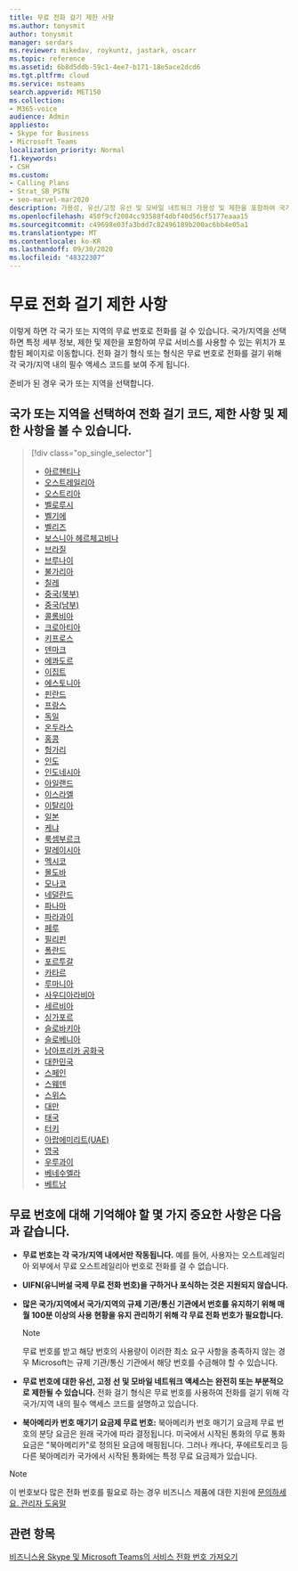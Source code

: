 ```yaml
---
title: 무료 전화 걸기 제한 사항
ms.author: tonysmit
author: tonysmit
manager: serdars
ms.reviewer: mikedav, roykuntz, jastark, oscarr
ms.topic: reference
ms.assetid: 6b8d5ddb-59c1-4ee7-b171-18e5ace2dcd6
ms.tgt.pltfrm: cloud
ms.service: msteams
search.appverid: MET150
ms.collection:
- M365-voice
audience: Admin
appliesto:
- Skype for Business
- Microsoft Teams
localization_priority: Normal
f1.keywords:
- CSH
ms.custom:
- Calling Plans
- Strat_SB_PSTN
- seo-marvel-mar2020
description: 가용성, 유선/고정 유선 및 모바일 네트워크 가용성 및 제한을 포함하여 국가/지역의 무료 전화 번호에 대해 자세히 배워야 합니다.
ms.openlocfilehash: 450f9cf2084cc93588f4dbf40d56cf5177eaaa15
ms.sourcegitcommit: c49698e03fa3bdd7c82496189b200ac6bb4e05a1
ms.translationtype: MT
ms.contentlocale: ko-KR
ms.lasthandoff: 09/30/2020
ms.locfileid: "48322307"
---
```

# <a name="toll-free-dialing-limitations-and-restrictions"></a>무료 전화 걸기 제한 사항

이렇게 하면 각 국가 또는 지역의 무료 번호로 전화를 걸 수 있습니다. 국가/지역을 선택하면 특정 세부 정보, 제한 및 제한을 포함하여 무료 서비스를 사용할 수 있는 위치가 포함된 페이지로 이동합니다. 전화 걸기 형식 또는 형식은 무료 번호로 전화를 걸기 위해 각 국가/지역 내의 필수 액세스 코드를 보여 주게 됩니다.
  
준비가 된 경우 국가 또는 지역을 선택합니다.
  
## <a name="select-your-country-or-region-to-see-the-dialing-codes-limitations-and-restrictions"></a>국가 또는 지역을 선택하여 전화 걸기 코드, 제한 사항 및 제한 사항을 볼 수 있습니다.

> [!div class="op_single_selector"]    
> - [아르헨티나](toll-free-dialing-limitations-and-restrictions/toll-free-dialing-restrictions-in-argentina.md)
> - [오스트레일리아](toll-free-dialing-limitations-and-restrictions/toll-free-dialing-restrictions-in-australia.md)
> - [오스트리아](toll-free-dialing-limitations-and-restrictions/toll-free-dialing-restrictions-in-austria.md)
> - [벨로루시](toll-free-dialing-limitations-and-restrictions/toll-free-dialing-restrictions-in-belarus.md)
> - [벨기에](toll-free-dialing-limitations-and-restrictions/toll-free-dialing-restrictions-in-belgium.md)
> - [벨리즈](toll-free-dialing-limitations-and-restrictions/toll-free-dialing-restrictions-in-belize.md)
> - [보스니아 헤르체고비나](toll-free-dialing-limitations-and-restrictions/toll-free-dialing-restrictions-in-bosnia-and-herzegovina.md)
> - [브라질](toll-free-dialing-limitations-and-restrictions/toll-free-dialing-restrictions-in-brazil.md)
> - [브루나이](toll-free-dialing-limitations-and-restrictions/toll-free-dialing-restrictions-in-brunei.md)
> - [불가리아](toll-free-dialing-limitations-and-restrictions/toll-free-dialing-restrictions-in-bulgaria.md)
> - [칠레](toll-free-dialing-limitations-and-restrictions/toll-free-dialing-restrictions-in-chile.md)
> - [중국(북부)](toll-free-dialing-limitations-and-restrictions/toll-free-dialing-restrictions-in-chinanorth-10-800-714-xxxx-range.md)
> - [중국(남부)](toll-free-dialing-limitations-and-restrictions/toll-free-dialing-restrictions-in-chinasouth-10-800-140-xxxx-range.md)
> - [콜롬비아](toll-free-dialing-limitations-and-restrictions/toll-free-dialing-restrictions-in-columbia.md)
> - [크로아티아](toll-free-dialing-limitations-and-restrictions/toll-free-dialing-restrictions-in-croatia.md)
> - [키프로스](toll-free-dialing-limitations-and-restrictions/toll-free-dialing-restrictions-in-cyprus.md)
> - [덴마크](toll-free-dialing-limitations-and-restrictions/toll-free-dialing-restrictions-in-denmark.md)
> - [에콰도르](toll-free-dialing-limitations-and-restrictions/toll-free-dialing-restrictions-in-ecuador.md)
> - [이집트](toll-free-dialing-limitations-and-restrictions/toll-free-dialing-restrictions-in-egypt.md)
> - [에스토니아](toll-free-dialing-limitations-and-restrictions/toll-free-dialing-restrictions-in-estonia.md)
> - [핀란드](toll-free-dialing-limitations-and-restrictions/toll-free-dialing-restrictions-in-finland.md)
> - [프랑스](toll-free-dialing-limitations-and-restrictions/toll-free-dialing-restrictions-in-france.md)
> - [독일](toll-free-dialing-limitations-and-restrictions/toll-free-dialing-restrictions-in-germany.md)
> - [온두라스](toll-free-dialing-limitations-and-restrictions/toll-free-dialing-restrictions-in-honduras.md)
> - [홍콩](toll-free-dialing-limitations-and-restrictions/toll-free-dialing-restrictions-in-hong-kong.md)
> - [헝가리](toll-free-dialing-limitations-and-restrictions/toll-free-dialing-restrictions-in-hungary.md)
> - [인도](toll-free-dialing-limitations-and-restrictions/toll-free-dialing-restrictions-in-india.md)
> - [인도네시아](toll-free-dialing-limitations-and-restrictions/toll-free-dialing-restrictions-in-indonesia.md)
> - [아일랜드](toll-free-dialing-limitations-and-restrictions/toll-free-dialing-restrictions-in-ireland.md)
> - [이스라엘](toll-free-dialing-limitations-and-restrictions/toll-free-dialing-restrictions-in-israel.md)
> - [이탈리아](toll-free-dialing-limitations-and-restrictions/toll-free-dialing-restrictions-in-italy.md)
> - [일본](toll-free-dialing-limitations-and-restrictions/toll-free-dialing-restrictions-in-japan.md)
> - [케냐](toll-free-dialing-limitations-and-restrictions/toll-free-dialing-restrictions-in-kenya.md)
> - [룩셈부르크](toll-free-dialing-limitations-and-restrictions/toll-free-dialing-restrictions-in-luxembourg.md)
> - [말레이시아](toll-free-dialing-limitations-and-restrictions/toll-free-dialing-restrictions-in-malaysia.md)
> - [멕시코](toll-free-dialing-limitations-and-restrictions/toll-free-dialing-restrictions-in-mexico.md)
> - [몰도바](toll-free-dialing-limitations-and-restrictions/toll-free-dialing-restrictions-in-moldova.md)
> - [모나코](toll-free-dialing-limitations-and-restrictions/toll-free-dialing-restrictions-in-monaco.md)
> - [네덜란드](toll-free-dialing-limitations-and-restrictions/toll-free-dialing-restrictions-in-the-netherlands.md)
> - [파나마](toll-free-dialing-limitations-and-restrictions/toll-free-dialing-restrictions-in-panama.md)
> - [파라과이](toll-free-dialing-limitations-and-restrictions/toll-free-dialing-restrictions-in-paraguay.md)
> - [페루](toll-free-dialing-limitations-and-restrictions/toll-free-dialing-restrictions-in-peru.md)
> - [필리핀](toll-free-dialing-limitations-and-restrictions/toll-free-dialing-restrictions-in-the-philippines.md)
> - [폴란드](toll-free-dialing-limitations-and-restrictions/toll-free-dialing-restrictions-in-poland.md)
> - [포르투갈](toll-free-dialing-limitations-and-restrictions/toll-free-dialing-restrictions-in-portugal.md)
> - [카타르](toll-free-dialing-limitations-and-restrictions/toll-free-dialing-restrictions-in-qatar.md)
> - [루마니아](toll-free-dialing-limitations-and-restrictions/toll-free-dialing-restrictions-in-romania.md)
> - [사우디아라비아](toll-free-dialing-limitations-and-restrictions/toll-free-dialing-restrictions-in-saudi-arabia.md)
> - [세르비아](toll-free-dialing-limitations-and-restrictions/toll-free-dialing-restrictions-in-serbia.md)
> - [싱가포르](toll-free-dialing-limitations-and-restrictions/toll-free-dialing-restrictions-in-singapore.md)
> - [슬로바키아](toll-free-dialing-limitations-and-restrictions/toll-free-dialing-restrictions-in-slovakia.md)
> - [슬로베니아](toll-free-dialing-limitations-and-restrictions/toll-free-dialing-restrictions-in-slovenia.md)
> - [남아프리카 공화국](toll-free-dialing-limitations-and-restrictions/toll-free-dialing-restrictions-in-south-africa.md)
> - [대한민국](toll-free-dialing-limitations-and-restrictions/toll-free-dialing-restrictions-in-south-korea.md)
> - [스페인](toll-free-dialing-limitations-and-restrictions/toll-free-dialing-restrictions-in-spain.md)
> - [스웨덴](toll-free-dialing-limitations-and-restrictions/toll-free-dialing-restrictions-in-sweden.md)
> - [스위스](toll-free-dialing-limitations-and-restrictions/toll-free-dialing-restrictions-in-switzerland.md)
> - [대만](toll-free-dialing-limitations-and-restrictions/toll-free-dialing-restrictions-in-taiwan.md)
> - [태국](toll-free-dialing-limitations-and-restrictions/toll-free-dialing-restrictions-in-thailand.md)
> - [터키](toll-free-dialing-limitations-and-restrictions/toll-free-dialing-restrictions-in-turkey.md)
> - [아랍에미리트(UAE)](toll-free-dialing-limitations-and-restrictions/toll-free-dialing-restrictions-in-the-united-arab-emirates.md)
> - [영국](toll-free-dialing-limitations-and-restrictions/toll-free-dialing-restrictions-in-the-united-kingdom-u-k.md)
> - [우루과이](toll-free-dialing-limitations-and-restrictions/toll-free-dialing-restrictions-in-uruguay.md)
> - [베네수엘라](toll-free-dialing-limitations-and-restrictions/toll-free-dialing-restrictions-in-venezuela.md)
> - [베트남](toll-free-dialing-limitations-and-restrictions/toll-free-dialing-restrictions-in-vietnam.md)
  
## <a name="here-are-some-important-things-for-you-to-remember-about-toll-free-numbers"></a>무료 번호에 대해 기억해야 할 몇 가지 중요한 사항은 다음과 같습니다.

- **무료 번호는 각 국가/지역 내에서만 작동됩니다.** 예를 들어, 사용자는 오스트레일리아 외부에서 무료 오스트레일리아 번호로 전화를 걸 수 없습니다.
    
- **UIFN(유니버설 국제 무료 전화 번호)을 구하거나 포식하는 것은 지원되지 않습니다.**
    
- **많은 국가/지역에서 국가/지역의 규제 기관/통신 기관에서 번호를 유지하기 위해 매월 100분 이상의 사용 현황을 유지 관리하기 위해 각 무료 전화 번호가 필요합니다.**
    
    > [!NOTE]
    > 무료 번호를 받고 해당 번호의 사용량이 이러한 최소 요구 사항을 충족하지 않는 경우 Microsoft는 규제 기관/통신 기관에서 해당 번호를 수금해야 할 수 있습니다. 
  
- **무료 번호에 대한 유선, 고정 선 및 모바일 네트워크 액세스는 완전히 또는 부분적으로 제한될 수 있습니다.** 전화 걸기 형식은 무료 번호를 사용하여 전화를 걸기 위해 각 국가/지역 내의 필수 액세스 코드를 설명하고 있습니다.
    
- **북아메리카 번호 매기기 요금제 무료 번호:** 북아메리카 번호 매기기 요금제 무료 번호의 분당 요금은 원래 국가에 따라 결정됩니다. 미국에서 시작된 통화의 무료 통화 요금은 "북아메리카"로 정의된 요금에 매핑됩니다. 그러나 캐나다, 푸에르토리코 등 다른 북아메리카 국가에서 시작된 통화에는 특정 무료 요금제가 있습니다.

> [!NOTE]
> 이 번호보다 많은 전화 번호를 필요로 하는 경우 비즈니스 제품에 대한 지원에 [문의하세요. 관리자 도움말](https://support.office.com/article/32a17ca7-6fa0-4870-8a8d-e25ba4ccfd4b)
    
## <a name="related-topics"></a>관련 항목
[비즈니스용 Skype 및 Microsoft Teams의 서비스 전화 번호 가져오기](/microsoftteams/getting-service-phone-numbers)

  
 
